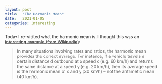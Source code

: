 ```yaml
---
layout: post
title:  "The Harmonic Mean"
date:   2021-01-05
categories: interesting
---
```


Today I re-visited what the harmonic mean is. I thought this was an [interesting example (from Wikipedia)](https://en.wikipedia.org/wiki/Harmonic_mean#Average_speed):

>In many situations involving rates and ratios, the harmonic mean provides the correct average. For instance, if a vehicle travels a certain distance d outbound at a speed x (e.g. 60 km/h) and returns the same distance at a speed y (e.g. 20 km/h), then its average speed is the harmonic mean of x and y (30 km/h) – not the arithmetic mean (40 km/h).